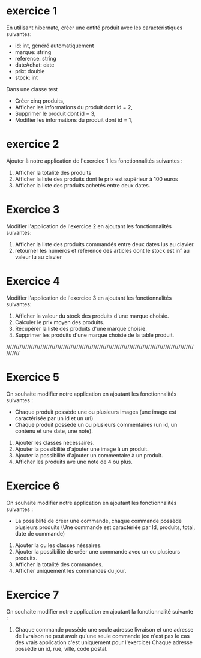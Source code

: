 # exercice 1

En utilisant hibernate, créer une entité produit avec les caractéristiques suivantes:
- id: int, généré automatiquement
- marque: string
- reference: string
- dateAchat: date
- prix: double
- stock: int

Dans une classe test
- Créer cinq produits,
- Afficher les informations du produit dont id = 2,
- Supprimer le produit dont id = 3,
- Modifier les informations du produit dont id = 1,





# exercice 2

Ajouter à notre application de l'exercice 1 les fonctionnalités suivantes :

1. Afficher la totalité des produits
2. Afficher la liste des produits dont le prix est supérieur à 100 euros
3. Afficher la liste des produits achetés entre deux dates.


# Exercice 3

Modifier l'application de l'exercice 2 en ajoutant les fonctionnalités suivantes:

1. Afficher la liste des produits commandés entre deux dates lus au clavier.
2. retourner les numéros et reference des articles dont le stock est inf au valeur lu au clavier

# Exercice 4

Modifier l'application de l'exercice 3 en ajoutant les fonctionnalités suivantes:

1. Afficher la valeur du stock des produits d'une marque choisie.
2. Calculer le prix moyen des produits.
3. Récupérer la liste des produits d'une marque choisie.
4. Supprimer les produits d'une marque choisie de la table produit.

//////////////////////////////////////////////////////////////////////////////////////////////////////////
# Exercice 5

On souhaite modifier notre application  en ajoutant les fonctionnalités suivantes :

- Chaque produit possède une ou plusieurs images (une image est caractérisée par un id et un url)
- Chaque produit possède un ou plusieurs commentaires (un id, un contenu et une date, une note).

1. Ajouter les classes nécessaires.
2. Ajouter la possibilité d'ajouter une image à un produit.
3. Ajouter la possibilité d'ajouter un commentaire à un produit.
4. Afficher les produits ave une note de 4 ou plus.  




# Exercice 6

On souhaite modifier notre application  en ajoutant les fonctionnalités suivantes :

- La possiblité de créer une commande, chaque commande possède plusieurs produits (Une commande est caractériée par Id, produits, total, date de commande)

1. Ajouter la ou les classes néssaires.
2. Ajouter la possibilité de créer une commande avec un ou plusieurs produits.
3. Afficher la totalité des commandes.
4. Afficher uniquement les commandes du jour.




# Exercice 7

On souhaite modifier notre application en ajoutant la fonctionnalité suivante :

1. Chaque commande possède une seule adresse livraison et une adresse de livraison ne peut avoir qu'une seule commande (ce n'est pas le cas des vrais application c'est uniquement pour l'exercice)
   Chaque adresse possède un id, rue, ville, code postal.